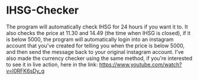 # IHSG-Checker

The program will automatically check IHSG for 24 hours if you want it to. It also checks the price at 11.30 and 14.49 (the time when IHSG is closed), if it is below 5000, the program will automatically login into an instagram account that you've created for telling you when the price is below 5000, and then send the message back to your original instagram account.
I've also made the currency checker using the same method, if you're interested to see it in live action, here in the link: https://www.youtube.com/watch?v=l0RFK6sDy_g
